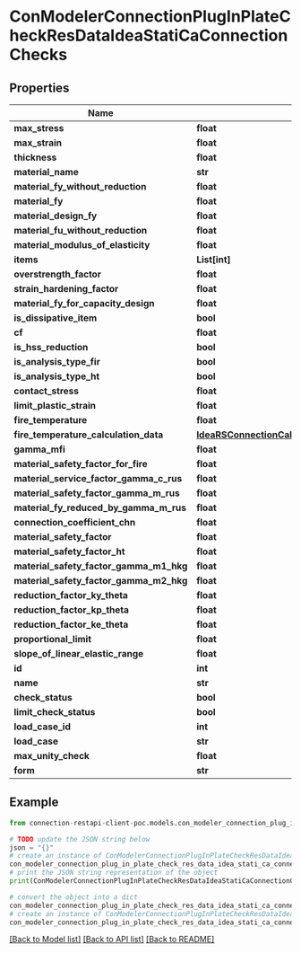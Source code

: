 # ConModelerConnectionPlugInPlateCheckResDataIdeaStatiCaConnectionChecks


## Properties

Name | Type | Description | Notes
------------ | ------------- | ------------- | -------------
**max_stress** | **float** |  | [optional] 
**max_strain** | **float** |  | [optional] 
**thickness** | **float** |  | [optional] 
**material_name** | **str** |  | [optional] 
**material_fy_without_reduction** | **float** |  | [optional] 
**material_fy** | **float** |  | [optional] 
**material_design_fy** | **float** |  | [optional] 
**material_fu_without_reduction** | **float** |  | [optional] 
**material_modulus_of_elasticity** | **float** |  | [optional] 
**items** | **List[int]** |  | [optional] 
**overstrength_factor** | **float** |  | [optional] 
**strain_hardening_factor** | **float** |  | [optional] 
**material_fy_for_capacity_design** | **float** |  | [optional] 
**is_dissipative_item** | **bool** |  | [optional] 
**cf** | **float** |  | [optional] 
**is_hss_reduction** | **bool** |  | [optional] 
**is_analysis_type_fir** | **bool** |  | [optional] 
**is_analysis_type_ht** | **bool** |  | [optional] 
**contact_stress** | **float** |  | [optional] 
**limit_plastic_strain** | **float** |  | [optional] 
**fire_temperature** | **float** |  | [optional] 
**fire_temperature_calculation_data** | [**IdeaRSConnectionCalculatorFireDesignFireTemperatureCalculationDataIdeaRSConnectionCalculator**](IdeaRSConnectionCalculatorFireDesignFireTemperatureCalculationDataIdeaRSConnectionCalculator.md) |  | [optional] 
**gamma_mfi** | **float** |  | [optional] 
**material_safety_factor_for_fire** | **float** |  | [optional] 
**material_service_factor_gamma_c_rus** | **float** |  | [optional] 
**material_safety_factor_gamma_m_rus** | **float** |  | [optional] 
**material_fy_reduced_by_gamma_m_rus** | **float** |  | [optional] 
**connection_coefficient_chn** | **float** |  | [optional] 
**material_safety_factor** | **float** |  | [optional] 
**material_safety_factor_ht** | **float** |  | [optional] 
**material_safety_factor_gamma_m1_hkg** | **float** |  | [optional] 
**material_safety_factor_gamma_m2_hkg** | **float** |  | [optional] 
**reduction_factor_ky_theta** | **float** |  | [optional] 
**reduction_factor_kp_theta** | **float** |  | [optional] 
**reduction_factor_ke_theta** | **float** |  | [optional] 
**proportional_limit** | **float** |  | [optional] 
**slope_of_linear_elastic_range** | **float** |  | [optional] 
**id** | **int** |  | [optional] 
**name** | **str** |  | [optional] 
**check_status** | **bool** |  | [optional] 
**limit_check_status** | **bool** |  | [optional] 
**load_case_id** | **int** |  | [optional] 
**load_case** | **str** |  | [optional] 
**max_unity_check** | **float** |  | [optional] 
**form** | **str** |  | [optional] 

## Example

```python
from connection-restapi-client-poc.models.con_modeler_connection_plug_in_plate_check_res_data_idea_stati_ca_connection_checks import ConModelerConnectionPlugInPlateCheckResDataIdeaStatiCaConnectionChecks

# TODO update the JSON string below
json = "{}"
# create an instance of ConModelerConnectionPlugInPlateCheckResDataIdeaStatiCaConnectionChecks from a JSON string
con_modeler_connection_plug_in_plate_check_res_data_idea_stati_ca_connection_checks_instance = ConModelerConnectionPlugInPlateCheckResDataIdeaStatiCaConnectionChecks.from_json(json)
# print the JSON string representation of the object
print(ConModelerConnectionPlugInPlateCheckResDataIdeaStatiCaConnectionChecks.to_json())

# convert the object into a dict
con_modeler_connection_plug_in_plate_check_res_data_idea_stati_ca_connection_checks_dict = con_modeler_connection_plug_in_plate_check_res_data_idea_stati_ca_connection_checks_instance.to_dict()
# create an instance of ConModelerConnectionPlugInPlateCheckResDataIdeaStatiCaConnectionChecks from a dict
con_modeler_connection_plug_in_plate_check_res_data_idea_stati_ca_connection_checks_from_dict = ConModelerConnectionPlugInPlateCheckResDataIdeaStatiCaConnectionChecks.from_dict(con_modeler_connection_plug_in_plate_check_res_data_idea_stati_ca_connection_checks_dict)
```
[[Back to Model list]](../README.md#documentation-for-models) [[Back to API list]](../README.md#documentation-for-api-endpoints) [[Back to README]](../README.md)


